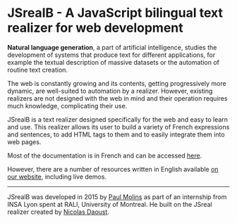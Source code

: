 # JSrealB - A JavaScript bilingual text realizer for web development

**Natural language generation**, a part of artificial intelligence, studies the development of systems that produce text for different applications, for example the textual description of massive datasets or the automation of routine text creation.

The web is constantly growing and its contents, getting progressively more dynamic, are well-suited to automation by a realizer. However, existing realizers are not designed with the web in mind and their operation requires much knowledge, complicating their use.

JSrealB is a text realizer designed specifically for the web and easy to learn and use. This realizer allows its user to build a variety of French expressions and sentences, to add HTML tags to them and to easily integrate them into web pages.

Most of the documentation is in French and can be accessed [here](index.html).

However, there are a number of resources written in English available [on our website](http://rali.iro.umontreal.ca/rali/?q=en/jsrealb-bilingual-text-realiser), including
live demos.

* * *

JSrealB was developed in 2015 by [Paul Molins](http://paul-molins.fr/) as part of an internship from INSA Lyon spent at RALI, University of Montreal. He built on the
JSreal realizer created by [Nicolas Daoust](mailto:n@daou.st).      
